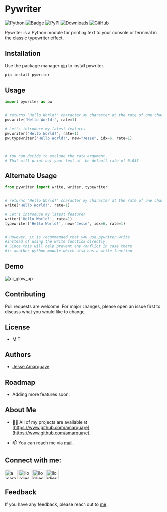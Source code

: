 # Pywriter

[![Python](https://img.shields.io/badge/Python-3776AB?style=for-the-badge&logo=python&logoColor=white)](https://www.python.org/)
[![Badge](https://img.shields.io/badge/python-3.x-color.svg)](https://www.python.org/downloads/)
[![PyPI](https://img.shields.io/pypi/v/pywriter.svg)](https://pypi.org/project/pywriter/)
[![Downloads](https://static.pepy.tech/badge/pywriter)](https://pepy.tech/project/pywriter)
[![GitHub](https://img.shields.io/badge/GitHub-100000?style=for-the-badge&logo=github&logoColor=white)](https://github.com/amarquaye/pywriter)

Pywriter is a Python module for printing text to your console or terminal in the classic typewriter effect.

## Installation

Use the package manager [pip](https://pip.pypa.io/en/stable/) to install pywriter.

```bash
pip install pywriter
```

## Usage

```python
import pywriter as pw


# returns 'Hello World!' character by character at the rate of one character per second
pw.write('Hello World!', rate=1)

# Let's introduce my latest features
pw.writer('Hello World!', rate=1)
pw.typewriter('Hello World!', new="Jesse", idx=6, rate=1)



# You can decide to exclude the rate argument.
# That will print out your text at the default rate of 0.035

```

## Alternate Usage

```python
from pywriter import write, writer, typewriter


# returns 'Hello World!' character by character at the rate of one character per second
write('Hello World!', rate=1)

# Let's introduce my latest features
writer('Hello World!', rate=1)
typewriter('Hello World!', new="Jesse", idx=6, rate=1)


# However, it is recommended that you use pywriter.write
#instead of using the write function directly.
# Since this will help prevent any conflict in case there
#is another python module which also has a write function.

```

## Demo

![ui_glow_up](https://user-images.githubusercontent.com/96346994/233510322-9397b5b3-8626-447a-9453-0e580beae656.gif)

## Contributing

Pull requests are welcome. For major changes, please open an issue first
to discuss what you would like to change.

## License

- [MIT](https://github.com/amarquaye/pywriter/blob/master/LICENSE)

## Authors

- [Jesse Amarquaye](https://www.github.com/amarquaye).

## Roadmap

- Adding more features soon.

## About Me

- 👨‍💻 All of my projects are available at [https://www.github.com/amarquaye](https://www.github.com/amarquaye).

- 📫 You can reach me via [mail](mailto:engineeramarquaye@gmail.com).

<h2 align="left">Connect with me:</h2>
<p align="left">
<a href="https://linkedin.com/in/amarquaye" target="blank"><img align="center" src="https://raw.githubusercontent.com/rahuldkjain/github-profile-readme-generator/master/src/images/icons/Social/linked-in-alt.svg" alt="amarquaye" height="30" width="40" /></a>
<a href="https://twitter.com/llordjesse" target="blank"><img align="center" src="https://raw.githubusercontent.com/rahuldkjain/github-profile-readme-generator/master/src/images/icons/Social/twitter.svg" alt="llordjesse" height="30" width="40" /></a>
<a href="https://fb.com/llordjesse" target="blank"><img align="center" src="https://raw.githubusercontent.com/rahuldkjain/github-profile-readme-generator/master/src/images/icons/Social/facebook.svg" alt="llordjesse" height="30" width="40" /></a>
<a href="https://instagram.com/llordjesse" target="blank"><img align="center" src="https://raw.githubusercontent.com/rahuldkjain/github-profile-readme-generator/master/src/images/icons/Social/instagram.svg" alt="llordjesse" height="30" width="40" /></a>
</p>

## Feedback

If you have any feedback, please reach out to [me](mailto:engineeramarquaye@gmail.com).
